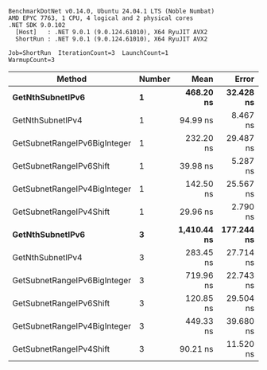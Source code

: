 ```

BenchmarkDotNet v0.14.0, Ubuntu 24.04.1 LTS (Noble Numbat)
AMD EPYC 7763, 1 CPU, 4 logical and 2 physical cores
.NET SDK 9.0.102
  [Host]   : .NET 9.0.1 (9.0.124.61010), X64 RyuJIT AVX2
  ShortRun : .NET 9.0.1 (9.0.124.61010), X64 RyuJIT AVX2

Job=ShortRun  IterationCount=3  LaunchCount=1  
WarmupCount=3  

```
| Method                       | Number | Mean        | Error      | StdDev   | Min         | Max         | Gen0   | Allocated |
|----------------------------- |------- |------------:|-----------:|---------:|------------:|------------:|-------:|----------:|
| **GetNthSubnetIPv6**             | **1**      |   **468.20 ns** |  **32.428 ns** | **1.777 ns** |   **466.53 ns** |   **470.07 ns** | **0.0381** |     **640 B** |
| GetNthSubnetIPv4             | 1      |    94.99 ns |   8.467 ns | 0.464 ns |    94.63 ns |    95.52 ns | 0.0095 |     160 B |
| GetSubnetRangeIPv6BigInteger | 1      |   232.20 ns |  29.487 ns | 1.616 ns |   230.76 ns |   233.95 ns | 0.0257 |     432 B |
| GetSubnetRangeIPv6Shift      | 1      |    39.98 ns |   5.287 ns | 0.290 ns |    39.65 ns |    40.16 ns | 0.0095 |     160 B |
| GetSubnetRangeIPv4BigInteger | 1      |   142.50 ns |  25.567 ns | 1.401 ns |   141.42 ns |   144.08 ns | 0.0124 |     208 B |
| GetSubnetRangeIPv4Shift      | 1      |    29.96 ns |   2.790 ns | 0.153 ns |    29.79 ns |    30.10 ns | 0.0105 |     176 B |
| **GetNthSubnetIPv6**             | **3**      | **1,410.44 ns** | **177.244 ns** | **9.715 ns** | **1,401.04 ns** | **1,420.44 ns** | **0.1183** |    **2000 B** |
| GetNthSubnetIPv4             | 3      |   283.45 ns |  27.714 ns | 1.519 ns |   281.92 ns |   284.96 ns | 0.0286 |     480 B |
| GetSubnetRangeIPv6BigInteger | 3      |   719.96 ns |  22.743 ns | 1.247 ns |   718.67 ns |   721.16 ns | 0.0772 |    1296 B |
| GetSubnetRangeIPv6Shift      | 3      |   120.85 ns |  29.504 ns | 1.617 ns |   119.17 ns |   122.39 ns | 0.0286 |     480 B |
| GetSubnetRangeIPv4BigInteger | 3      |   449.33 ns |  39.680 ns | 2.175 ns |   446.86 ns |   450.93 ns | 0.0372 |     624 B |
| GetSubnetRangeIPv4Shift      | 3      |    90.21 ns |  11.520 ns | 0.631 ns |    89.60 ns |    90.86 ns | 0.0315 |     528 B |
